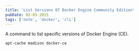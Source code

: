 ```yaml
---
title: 'List Versions Of Docker Engine Community Edition'
pubDate: 02-03-2025
tags: ['note', 'docker', 'cli']
---
```


A command to list specific versions of Docker Engine (CE).

```bash
apt-cache madison docker-ce
```